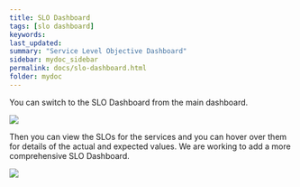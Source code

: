 ```yaml
---
title: SLO Dashboard
tags: [slo dashboard]
keywords:
last_updated:
summary: "Service Level Objective Dashboard"
sidebar: mydoc_sidebar
permalink: docs/slo-dashboard.html
folder: mydoc
---
```


You can switch to the SLO Dashboard from the main dashboard.

![](images/slo_1.png)

Then you can view the SLOs for the services and you can hover over them for details of the actual and expected values. We are working to add a more comprehensive SLO Dashboard.

![](images/slo_2.png)